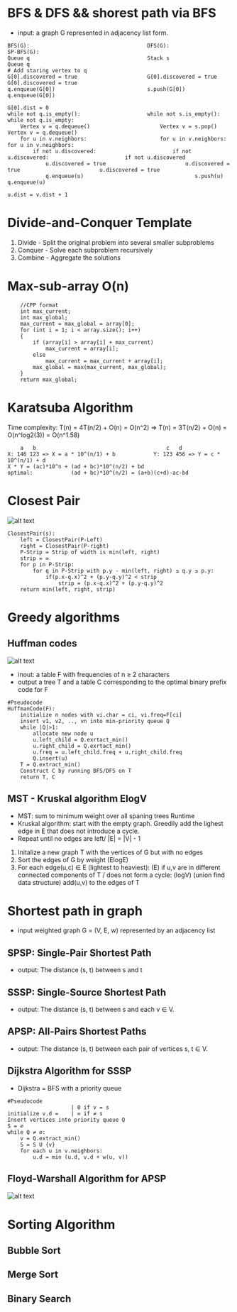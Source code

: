 # BFS & DFS && shorest path via BFS
- input: a graph G represented in adjacency list form.
```
BFS(G):                                     DFS(G):                                     SP-BFS(G):
Queue q                                     Stack s                                     Queue q
# Add staring vertex to q
G[0].discovered = true                      G[0].discovered = true                      G[0].discovered = true
q.enqueue(G[0])                             s.push(G[0])                                q.enqueue(G[0])
                                                                                        G[0].dist = 0
while not q.is_empty():                     while not s.is_empty():                     while not q.is_empty:
    Vertex v = q.dequeue()                      Vertex v = s.pop()                          Vertex v = q.dequeue()
    for u in v.neighbors:                       for u in v.neighbors:                       for u in v.neighbors:
        if not u.discovered:                        if not u.discovered:                        if not u.discovered
            u.discovered = true                         u.discovered = true                         u.discovered = true
            q.enqueue(u)                                   s.push(u)                                q.enqueue(u)
                                                                                                    u.dist = v.dist + 1
```
# Divide-and-Conquer Template
1. Divide - Split the original problem into several smaller subproblems
2. Conquer - Solve each subproblem recursively
3. Combine - Aggregate the solutions

# Max-sub-array O(n)
```
    //CPP format
    int max_current;
    int max_global;
    max_current = max_global = array[0];
    for (int i = 1; i < array.size(); i++)
    {
        if (array[i] > array[i] + max_current)
            max_current = array[i];
        else
            max_current = max_current + array[i];
        max_global = max(max_current, max_global);
    }
    return max_global;
```

# Karatsuba Algorithm
Time complexity: T(n) = 4T(n/2) + O(n) = O(n^2) => T(n) = 3T(n/2) + O(n) = O(n^log2(3)) = O(n^1.58)
```
    a   b                                         c   d
X: 146 123 => X = a * 10^(n/1) + b            Y: 123 456 => Y = c * 10^(n/1) + d
X * Y = (ac)*10^n + (ad + bc)*10^(n/2) + bd
optimal:            (ad + bc)*10^(n/2) = (a+b)(c+d)-ac-bd
```

# Closest Pair
![alt text](./images/IMG_6D933E4FB08B-1.jpeg "Closest Pair image")
```
ClosestPair(s):
    left = ClosestPair(P-Left)
    right = ClosestPair(P-right)
    P-Strip = Strip of width is min(left, right)
    strip = ∞
    for p in P-Strip:
        for q in P-Strip with p.y - min(left, right) ≤ q.y ≤ p.y:
            if(p.x-q.x)^2 + (p.y-q.y)^2 < strip
                strip = (p.x-q.x)^2 + (p.y-q.y)^2
    return min(left, right, strip)
```

# Greedy algorithms
## Huffman codes
![alt text](./images/IMG_E98F7B8CB8CD-1.jpeg "Huffman codes example")
- inout: a table F with frequencies of n ≥ 2 characters
- output a tree T and a table C corresponding to the optimal binary prefix code for F
```
#Pseudocode
HuffmanCode(F):
    initialize n nodes with vi.char = ci, vi.freq=F[ci]
    insert v1, v2, .., vn into min-priority queue Q
    while |Q|>1:
        allocate new node u
        u.left_child = Q.exrtact_min()
        u.right_child = Q.exrtact_min()
        u.freq = u.left_child.freq + u.right_child.freq
        Q.insert(u)
    T = Q.extract_min()
    Construct C by running BFS/DFS on T
    return T, C
```
## MST - Kruskal algorithm ElogV
- MST: sum to minimum weight over all spaning trees                             Runtime
- Kruskal algorithm: start with the empty graph. Greedily add the 
  lighest edge in E that does not introduce a cycle. 
- Repeat until no edges are left/ |E| = |V| - 1
1. Initalize a new graph T with the vertices of G but with no edges
2. Sort the edges of G by weight                                                (ElogE)
3. For each edge(u,c) ∈ E (lightest to heaviest):                                 (E)
    if u,v are in different connected components of T / does not form a cycle:   (logV) (union find data structure)
        add(u,v) to the edges of T

# Shortest path in graph
- input weighted graph G = (V, E, w) represented by an adjacency list
## SPSP: Single-Pair Shortest Path
- output: The distance (s, t) between s and t
## SSSP: Single-Source Shortest Path
- output: The distance (s, t) between s and each v ∈ V.
## APSP: All-Pairs Shortest Paths
- output: The distance (s, t) between each pair of vertices s, t ∈ V.

## Dijkstra Algorithm for SSSP
- Dijkstra = BFS with a priority queue
```
#Pseudocode
                    | 0 if v = s
initialize v.d =    | ∞ if ≠ s
Insert vertices into priority queue Q
S = ∅
while Q ≠ ∅:
    v = Q.extract_min()
    S = S U {v}
    for each u in v.neighbors:
        u.d = min (u.d, v.d + w(u, v))
```
## Floyd-Warshall Algorithm for APSP
![alt text](./images/IMG_43B10418EE63-1.jpeg "Floyd-Warshall")







# Sorting Algorithm

## Bubble Sort

## Merge Sort

## Binary Search
